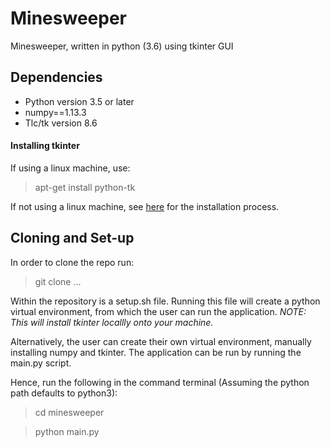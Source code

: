 # Minesweeper
Minesweeper, written in python (3.6) using tkinter GUI

## Dependencies
* Python version 3.5 or later
* numpy==1.13.3
* Tlc/tk version 8.6

#### Installing tkinter
If using a linux machine, use:

> apt-get install python-tk

If not using a linux machine, see [here](http://www.tkdocs.com/tutorial/install.html) for the installation process. 

## Cloning and Set-up

In order to clone the repo run: 
> git clone ...

Within the repository is a setup.sh file. Running this file will create a python virtual environment, from which the user 
can run the application. 
*NOTE: This will install tkinter locallly onto your machine.*  

Alternatively, the user can create their own virtual environment, manually installing numpy and tkinter. 
The application can be run by running the main.py script.

Hence, run the following in the command terminal (Assuming the python path defaults to python3):

> cd minesweeper

> python main.py
